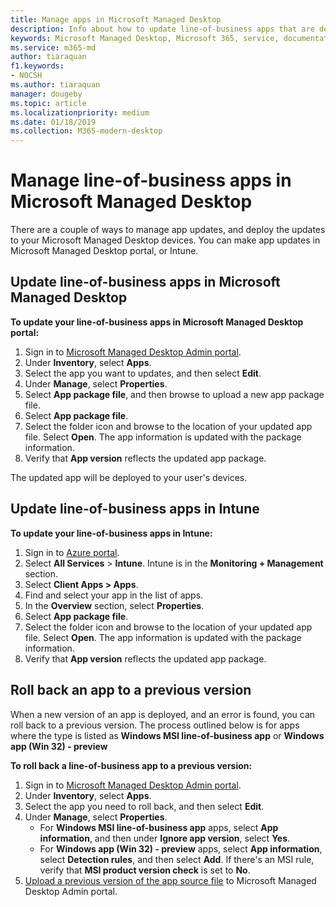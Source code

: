 ```yaml
---
title: Manage apps in Microsoft Managed Desktop
description: Info about how to update line-of-business apps that are deployed to Microsoft Managed Desktop devices
keywords: Microsoft Managed Desktop, Microsoft 365, service, documentation
ms.service: m365-md
author: tiaraquan
f1.keywords:
- NOCSH
ms.author: tiaraquan
manager: dougeby
ms.topic: article
ms.localizationpriority: medium
ms.date: 01/18/2019
ms.collection: M365-modern-desktop
---
```


# Manage line-of-business apps in Microsoft Managed Desktop

<!--Application management -->

There are a couple of ways to manage app updates, and deploy the updates to your Microsoft Managed Desktop devices. You can make app updates in Microsoft Managed Desktop portal, or Intune.

<span id="update-app-mmd" />

## Update line-of-business apps in Microsoft Managed Desktop

**To update your line-of-business apps in Microsoft Managed Desktop portal:**

1. Sign in to [Microsoft Managed Desktop Admin portal](https://aka.ms/mmdportal).
1. Under **Inventory**, select **Apps**.  
1. Select the app you want to updates, and then select **Edit**.
1. Under **Manage**, select **Properties**.
1. Select **App package file**, and then browse to upload a new app package file.
1. Select **App package file**.
1. Select the folder icon and browse to the location of your updated app file. Select **Open**. The app information is updated with the package information.
1. Verify that **App version** reflects the updated app package.

The updated app will be deployed to your user's devices.

<span id="update-app-intune" />

## Update line-of-business apps in Intune

**To update your line-of-business apps in Intune:**

1. Sign in to [Azure portal](https://portal.azure.com).
2. Select **All Services** > **Intune**. Intune is in the **Monitoring + Management** section.
3. Select **Client Apps > Apps**.
4. Find and select your app in the list of apps.
5. In the **Overview** section, select **Properties**.
6. Select **App package file**.
7. Select the folder icon and browse to the location of your updated app file. Select **Open**. The app information is updated with the package information.
8. Verify that **App version** reflects the updated app package.

<span id="roll-back-app-mmd" />

## Roll back an app to a previous version

When a new version of an app is deployed, and an error is found, you can roll back to a previous version. The process outlined below is for apps where the type is listed as **Windows MSI line-of-business app** or **Windows app (Win 32) - preview**

**To roll back a line-of-business app to a previous version:**

1. Sign in to [Microsoft Managed Desktop Admin portal](https://aka.ms/mmdportal).
2. Under **Inventory**, select **Apps**.  
3. Select the app you need to roll back, and then select **Edit**.
4. Under **Manage**, select **Properties**.
    - For **Windows MSI line-of-business app** apps, select **App information**, and then under **Ignore app version**, select **Yes**.
    - For **Windows app (Win 32) - preview** apps, select **App information**, select **Detection rules**, and then select **Add**.
    If there's an MSI rule, verify that **MSI product version check** is set to **No**.
5. [Upload a previous version of the app source file](../get-started/deploy-apps.md) to Microsoft Managed Desktop Admin portal.  
